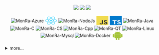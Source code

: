 <!--Hello
<h2><img src="https://emojis.slackmojis.com/emojis/images/1531849430/4246/blob-sunglasses.gif?1531849430" width="30"/> Hi 👋 , I'm MonRá! <img src="https://media.giphy.com/media/12oufCB0MyZ1Go/giphy.gif" width="50"></h2>
-->

<div>
  </p>
  <div align="center">
   <a href="https://www.facebook.com/ramon.chaib" target="_blank"><img src="https://img.shields.io/badge/-Facebook-%230077B5?style=for-the-badge&logo=facebook&logoColor=white" target="_blank"></a> 
  <a href="https://www.instagram.com/monrapps/" target="_blank"><img src="https://img.shields.io/badge/-Instagram-%23E4405F?style=for-the-badge&logo=instagram&logoColor=white" target="_blank"></a>
  <a href="https://www.linkedin.com/in/ramon-chaib-27007635/" target="_blank"><img src="https://img.shields.io/badge/-LinkedIn-%230077B5?style=for-the-badge&logo=linkedin&logoColor=white" target="_blank"></a>   
</div>
  
 <div style="display: inline_block" align="center"><br>
  <img align="center" alt="MonRa-Azure" height="30" width="40" src="https://cdn.jsdelivr.net/gh/devicons/devicon/icons/azure/azure-original.svg">
  <img align="center" alt="MonRa-React" height="30" width="40" src="https://raw.githubusercontent.com/devicons/devicon/master/icons/react/react-original.svg">
  <img align="center" alt="MonRa-NodeJs" height="30" width="40" src="https://cdn.jsdelivr.net/gh/devicons/devicon/icons/nodejs/nodejs-original.svg">
  <img align="center" alt="MonRa-Js" height="30" width="40" src="https://raw.githubusercontent.com/devicons/devicon/master/icons/javascript/javascript-original.svg">     <img align="center" alt="MonRa-Ts" height="30" width="40" src="https://raw.githubusercontent.com/devicons/devicon/master/icons/typescript/typescript-original.svg">
  <img align="center" alt="MonRa-Java" height="30" width="40" src="https://cdn.jsdelivr.net/gh/devicons/devicon/icons/java/java-original.svg">
  <img align="center" alt="MonRa-C" height="30" width="40" src="https://cdn.jsdelivr.net/gh/devicons/devicon/icons/c/c-original.svg">
  <img align="center" alt="MonRa-CS" height="30" width="40" src="https://cdn.jsdelivr.net/gh/devicons/devicon/icons/csharp/csharp-original.svg">
  <img align="center" alt="MonRa-Cpp" height="30" width="40" src="https://cdn.jsdelivr.net/gh/devicons/devicon/icons/cplusplus/cplusplus-original.svg">
  <img align="center" alt="MonRa-QT" height="30" width="40" src="https://cdn.jsdelivr.net/gh/devicons/devicon/icons/qt/qt-original.svg">
  <img align="center" alt="MonRa-Linux" height="30" width="40" src="https://cdn.jsdelivr.net/gh/devicons/devicon/icons/linux/linux-original.svg">
  <img align="center" alt="MonRa-Mysql" height="30" width="40" src="https://cdn.jsdelivr.net/gh/devicons/devicon/icons/mysql/mysql-original.svg">
  <img align="center" alt="MonRa-Docker" height="30" width="40" src="https://cdn.jsdelivr.net/gh/devicons/devicon/icons/docker/docker-original.svg">  
  <img align="center" alt="MonRa-Android" height="30" width="40" src="https://github.com/devicons/devicon/blob/master/icons/android/android-original.svg">
  
</div>
</a>

</br>
<!--
[![github activity graph](https://activity-graph.herokuapp.com/graph?username=monrapps&theme=chartreuse-dark)](https://github.com/monrapps/)
-->
<div>
<details>
      <summary>more...</summary>
      
<!--
### <img src="https://media.giphy.com/media/VgCDAzcKvsR6OM0uWg/giphy.gif" width="50"> A little more about me...  

```javascript
const monra = {
    pronouns: "He" | "Him",
    code: ["any"],
    askMeAbout: ["any"],
    technologies: {
        backEnd: {
            js: ["any"],
        },
        mobileApp: {
            native: ["Android Development"]
        },
        devOps: ["AWS", "Docker🐳", "Route53", "Nginx"],
        databases: ["mongo", "MySql", "sqlite"],
        misc: ["Firebase", "Socket.IO", "selenium", "open-cv", "php", "SuiteApp"]
    },
    architecture: ["Serverless Architecture", "Progressive web applications", "Single page applications"],
    currentFocus: "Building Robots to ease opertations",
    funFact: "There are two ways to write error-free programs; only the third one works"
};
```
-->

---
<!--START_SECTION:waka-->
![Code Time](http://img.shields.io/badge/Code%20Time-1%2C172%20hrs%206%20mins-blue)

![Profile Views](http://img.shields.io/badge/Profile%20Views-0-blue)

![Lines of code](https://img.shields.io/badge/From%20Hello%20World%20I%27ve%20Written-3.2%20million%20lines%20of%20code-blue)

**🐱 My GitHub Data** 

> 📦 63.2 kB Used in GitHub's Storage 
 > 
> 🏆 0 Contributions in the Year 2025
 > 
> 🚫 Not Opted to Hire
 > 
> 📜 24 Public Repositories 
 > 
> 🔑 20 Private Repositories 
 > 
**I'm an Early 🐤** 

```text
🌞 Morning                9112 commits        ████████░░░░░░░░░░░░░░░░░   33.20 % 
🌆 Daytime                11774 commits       ███████████░░░░░░░░░░░░░░   42.90 % 
🌃 Evening                4100 commits        ████░░░░░░░░░░░░░░░░░░░░░   14.94 % 
🌙 Night                  2461 commits        ██░░░░░░░░░░░░░░░░░░░░░░░   08.97 % 
```
📅 **I'm Most Productive on Thursday** 

```text
Monday                   5035 commits        █████░░░░░░░░░░░░░░░░░░░░   18.34 % 
Tuesday                  5024 commits        █████░░░░░░░░░░░░░░░░░░░░   18.30 % 
Wednesday                5167 commits        █████░░░░░░░░░░░░░░░░░░░░   18.83 % 
Thursday                 5909 commits        █████░░░░░░░░░░░░░░░░░░░░   21.53 % 
Friday                   3901 commits        ████░░░░░░░░░░░░░░░░░░░░░   14.21 % 
Saturday                 1367 commits        █░░░░░░░░░░░░░░░░░░░░░░░░   04.98 % 
Sunday                   1044 commits        █░░░░░░░░░░░░░░░░░░░░░░░░   03.80 % 
```


📊 **This Week I Spent My Time On** 

```text
🕑︎ Time Zone: America/Sao_Paulo

💬 Programming Languages: 
TypeScript               9 hrs 39 mins       ████████████████░░░░░░░░░   62.25 % 
JavaScript               4 hrs 7 mins        ███████░░░░░░░░░░░░░░░░░░   26.61 % 
Bash                     32 mins             █░░░░░░░░░░░░░░░░░░░░░░░░   03.54 % 
HTML                     30 mins             █░░░░░░░░░░░░░░░░░░░░░░░░   03.24 % 
JSON                     14 mins             ░░░░░░░░░░░░░░░░░░░░░░░░░   01.55 % 

🔥 Editors: 
VS Code                  15 hrs 30 mins      █████████████████████████   100.00 % 

🐱‍💻 Projects: 
wlm-backend              6 hrs 51 mins       ███████████░░░░░░░░░░░░░░   44.18 % 
nlm-gww-watcher          4 hrs 22 mins       ███████░░░░░░░░░░░░░░░░░░   28.25 % 
wlm-frontend             4 hrs 5 mins        ███████░░░░░░░░░░░░░░░░░░   26.34 % 
wlm-infra                11 mins             ░░░░░░░░░░░░░░░░░░░░░░░░░   01.23 % 

💻 Operating System: 
WSL                      15 hrs 30 mins      █████████████████████████   100.00 % 
```

**I Mostly Code in C++** 

```text
C                        15 repos            ████░░░░░░░░░░░░░░░░░░░░░   17.86 % 
Python                   9 repos             ███░░░░░░░░░░░░░░░░░░░░░░   10.71 % 
JavaScript               8 repos             ██░░░░░░░░░░░░░░░░░░░░░░░   09.52 % 
Shell                    5 repos             █░░░░░░░░░░░░░░░░░░░░░░░░   05.95 % 
HTML                     5 repos             █░░░░░░░░░░░░░░░░░░░░░░░░   05.95 % 
```



**Timeline**

![Lines of Code chart](https://raw.githubusercontent.com/monrapps/monrapps/master/assets/bar_graph.png)


 Last Updated on 08/06/2025 06:39:26 UTC
<!--END_SECTION:waka-->
